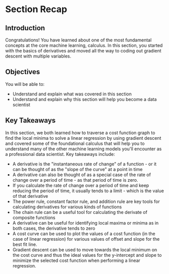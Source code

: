 
# Section Recap

## Introduction

Congratulations! You have learned about one of the most fundamental concepts at the core machine learning, calculus. In this section, you started with the basics of derivatives and moved all the way to coding out gradient descent with multiple variables. 

## Objectives
You will be able to:
* Understand and explain what was covered in this section
* Understand and explain why this section will help you become a data scientist

## Key Takeaways

In this section, we both learned how to traverse a cost function graph to find the local minima to solve a linear regression by using gradient descent and covered some of the foundational calculus that will help you to understand many of the other machine learning models you'll encounter as a professional data scientist. Key takeaways include:
* A derivative is the "instantaneous rate of change" of a function - or it can be thought of as the "slope of the curve" at a point in time
* A derivative can also be thought of as a special case of the rate of change over a period of time - as that period of time is zero. 
* If you calculate the rate of change over a period of time and keep reducing the period of time, it usually tends to a limit - which is the value of that derivative
* The power rule, constant factor rule, and addition rule are key tools for calculating derivatives for various kinds of functions
* The chain rule can be a useful tool for calculating the derivate of composite functions
* A derivative can be useful for identifying local maxima or minima as in both cases, the derivative tends to zero
* A cost curve can be used to plot the values of a cost function (in the case of linear regression) for various values of offset and slope for the best fit line.
* Gradient descent can be used to move towards the local minimum on the cost curve and thus the ideal values for the y-intercept and slope to minimize the selected cost function when performing a linear regression.
